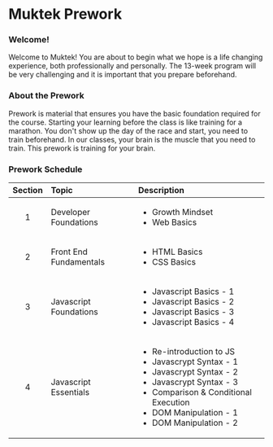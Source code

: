 # Muktek Prework

### Welcome!

Welcome to Muktek! You are about to begin what we hope is a life changing experience, both professionally and personally. The 13-week program will be very challenging and it is important that you prepare beforehand.

### About the Prework

Prework is material that ensures you have the basic foundation required for the course. Starting your learning before the class is like training for a marathon. You don't show up the day of the race and start, you need to train beforehand. In our classes, your brain is the muscle that you need to train. This prework is training for your brain.

### Prework Schedule

| Section | Topic | Description |
| :--: | :-- | :-- |
| 1 | Developer Foundations | <ul><li>Growth Mindset </li><li>Web Basics</li></ul> |
| 2 | Front End Fundamentals | <ul><li>HTML Basics</li><li>CSS Basics</li></ul> |
| 3 | Javascript Foundations | <ul><li>Javascript Basics - 1</li><li>Javascript Basics - 2</li><li>Javascript Basics - 3</li><li>Javascript Basics - 4</li></ul> |
| 4 | Javascript Essentials | <ul><li>Re-introduction to JS</li><li>Javascrypt Syntax - 1</li><li>Javascrypt Syntax - 2</li><li>Javascrypt Syntax - 3</li><li>Comparison & Conditional Execution</li><li>DOM Manipulation - 1</li><li>DOM Manipulation - 2</li></ul> |
